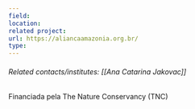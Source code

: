 ```yaml
---
field: 
location: 
related project: 
url: https://aliancaamazonia.org.br/
type:
---
```

###### Related contacts/institutes: [[Ana Catarina Jakovac]]

Financiada pela The Nature Conservancy (TNC)